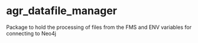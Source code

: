 # agr_datafile_manager
Package to hold the processing of files from the FMS and ENV variables for connecting to Neo4j
